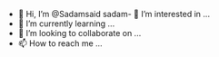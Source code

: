 - 👋 Hi, I’m @Sadamsaid
sadam- 👀 I’m interested in ...
- 🌱 I’m currently learning ...
- 💞️ I’m looking to collaborate on ...
- 📫 How to reach me ...

<!---
Sadamsaid/Sadamsaid is a ✨ special ✨ repository because its `README.md` (this file) appears on your GitHub profile.
You can click the Preview link to take a look at your changes.
--->
